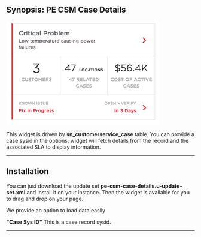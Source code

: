 ## Synopsis: PE CSM Case Details

![alt text](../images/pe-csm-case-details.png "PE CSM Case Details")

This widget is driven by **sn_customerservice_case** table. You can provide a case sysid in the options, widget will fetch details from the record and the associated SLA to display information.

***

## Installation

You can just download the update set **pe-csm-case-details.u-update-set.xml** and install it on your instance. Then the widget is available for you to drag and drop on your page.

We provide an option to load data easily

**"Case Sys ID"** This is a case record sysid.

***






